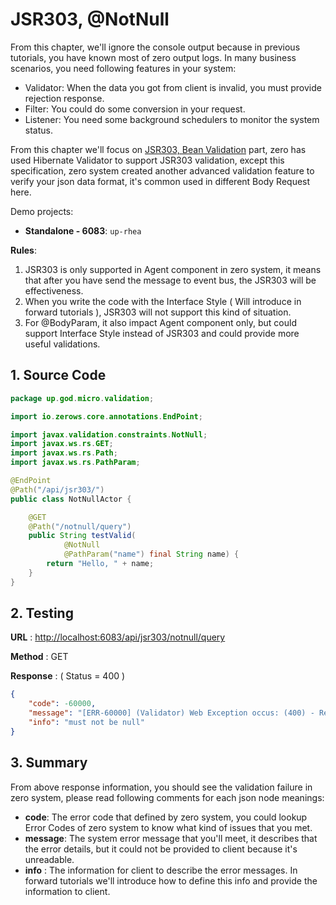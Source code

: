 # JSR303, @NotNull

From this chapter, we'll ignore the console output because in previous tutorials, you have known most of zero output
logs. In many business scenarios, you need following features in your system:

* Validator: When the data you got from client is invalid, you must provide rejection response.
* Filter: You could do some conversion in your request.
* Listener: You need some background schedulers to monitor the system status.

From this chapter we'll focus on [JSR303, Bean Validation](https://jcp.org/en/jsr/detail?id=303) part, zero has used
Hibernate Validator to support JSR303 validation, except this specification, zero system created another advanced
validation feature to verify your json data format, it's common used in different Body Request here.

Demo projects:

* **Standalone - 6083**: `up-rhea`

**Rules**:

1. JSR303 is only supported in Agent component in zero system, it means that after you have send the message to event
   bus, the JSR303 will be effectiveness.
2. When you write the code with the Interface Style \( Will introduce in forward tutorials \), JSR303 will not support
   this kind of situation.
3. For @BodyParam, it also impact Agent component only, but could support Interface Style instead of JSR303 and could
   provide more useful validations.

## 1. Source Code

```java
package up.god.micro.validation;

import io.zerows.core.annotations.EndPoint;

import javax.validation.constraints.NotNull;
import javax.ws.rs.GET;
import javax.ws.rs.Path;
import javax.ws.rs.PathParam;

@EndPoint
@Path("/api/jsr303/")
public class NotNullActor {

    @GET
    @Path("/notnull/query")
    public String testValid(
            @NotNull
            @PathParam("name") final String name) {
        return "Hello, " + name;
    }
}
```

## 2. Testing

**URL** : [http://localhost:6083/api/jsr303/notnull/query](http://localhost:6083/api/jsr303/notnull/query)

**Method** : GET

**Response** : \( Status = 400 \)

```json
{
    "code": -60000,
    "message": "[ERR-60000] (Validator) Web Exception occus: (400) - Request validation handler, class = class up.god.micro.validation.NotNullActor, method = public java.lang.String up.god.micro.validation.NotNullActor.testValid(java.lang.String), message = must not be null.",
    "info": "must not be null"
}
```

## 3. Summary

From above response information, you should see the validation failure in zero system, please read following comments
for each json node meanings:

* **code**: The error code that defined by zero system, you could lookup Error Codes of zero system to know what kind of
  issues that you met.
* **message**: The system error message that you'll meet, it describes that the error details, but it could not be
  provided to client because it's unreadable.
* **info** : The information for client to describe the error messages. In forward tutorials we'll introduce how to
  define this info and provide the information to client.



